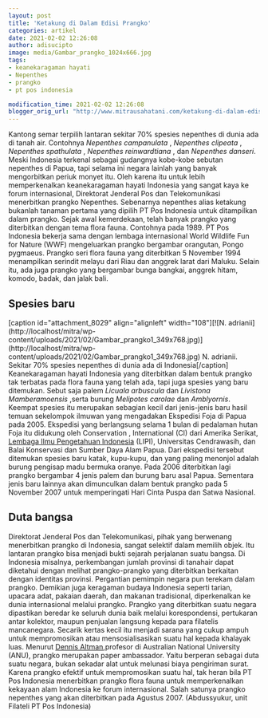 ```yaml
---
layout: post
title: 'Ketakung di Dalam Edisi Prangko'
categories: artikel
date: 2021-02-02 12:26:08
author: adisucipto
image: media/Gambar_prangko_1024x666.jpg
tags:
- keanekaragaman hayati
- Nepenthes
- prangko
- pt pos indonesia

modification_time: 2021-02-02 12:26:08
blogger_orig_url: "http://www.mitrausahatani.com/ketakung-di-dalam-edisi-prangko.html"
---
```


Kantong semar terpilih lantaran sekitar 70% spesies nepenthes di dunia ada di
tanah air. Contohnya _Nepenthes campanulata_ , _Nepenthes clipeata_ ,
_Nepenthes spathulata_ , _Nepenthes reinwardtiana_ , dan _Nepenthes danseri_.
Meski Indonesia terkenal sebagai gudangnya kobe-kobe sebutan nepenthes di
Papua, tapi selama ini negara lainlah yang banyak mengorbitkan periuk monyet
itu. Oleh karena itu untuk lebih memperkenalkan keanekaragaman hayati
Indonesia yang sangat kaya ke forum internasional, Direktorat Jenderal Pos dan
Telekomunikasi menerbitkan prangko Nepenthes. Sebenarnya nepenthes alias
ketakung bukanlah tanaman pertama yang dipilih PT Pos Indonesia untuk
ditampilkan dalam prangko. Sejak awal kemerdekaan, telah banyak prangko yang
diterbitkan dengan tema flora fauna. Contohnya pada 1989. PT Pos Indonesia
bekerja sama dengan lembaga internasional World Wildlife Fun for Nature (WWF)
mengeluarkan prangko bergambar orangutan, Pongo pygmaeus. Prangko seri flora
fauna yang diterbitkan 5 November 1994 menampilkan serindit melayu dari Riau
dan anggrek larat dari Maluku. Selain itu, ada juga prangko yang bergambar
bunga bangkai, anggrek hitam, komodo, badak, dan jalak bali.

## Spesies baru

[caption id="attachment_8029" align="alignleft" width="108"][![N.
adrianii](http://localhost/mitra/wp-
content/uploads/2021/02/Gambar_prangko1_349x768.jpg)](http://localhost/mitra/wp-
content/uploads/2021/02/Gambar_prangko1_349x768.jpg) N. adrianii. Sekitar 70%
spesies nepenthes di dunia ada di Indonesia[/caption] Keanekaragaman hayati
Indonesia yang diterbitkan dalam bentuk prangko tak terbatas pada flora fauna
yang telah ada, tapi juga spesies yang baru ditemukan. Sebut saja palem
_Licuala arbuscula_ dan _Livistona Mamberamoensis_ ,serta burung _Melipotes
carolae_ dan _Amblyornis_. Keempat spesies itu merupakan sebagian kecil dari
jenis-jenis baru hasil temuan sekelompok ilmuwan yang mengadakan Ekspedisi
Foja di Papua pada 2005. Ekspedisi yang berlangsung selama 1 bulan di
pedalaman hutan Foja itu didukung oleh Conservation , International (Cl) dari
Amerika Serikat, [Lembaga Ilmu Pengetahuan Indonesia](http://lipi.go.id/)
(LIPI), Universitas Cendrawasih, dan Balai Konservasi dan Sumber Daya Alam
Papua. Dari ekspedisi tersebut ditemukan spesies baru katak, kupu-kupu, dan
yang paling menonjol adalah burung pengisap madu bermuka oranye. Pada 2006
diterbitkan lagi prangko bergambar 4 jenis palem dan burung baru asal Papua.
Sementara jenis baru lainnya akan dimunculkan dalam bentuk prangko pada 5
November 2007 untuk memperingati Hari Cinta Puspa dan Satwa Nasional.

## Duta bangsa

Direktorat Jenderal Pos dan Telekomunikasi, pihak yang berwenang menerbitkan
prangko di Indonesia, sangat selektif dalam memilih objek. Itu lantaran
prangko bisa menjadi bukti sejarah perjalanan suatu bangsa. Di Indonesia
misalnya, perkembangan jumlah provinsi di tanahair dapat diketahui dengan
melihat prangko-prangko yang diterbitkan berkaitan dengan identitas provinsi.
Pergantian pemimpin negara pun terekam dalam prangko. Demikian juga keragaman
budaya Indonesia seperti tarian, upacara adat, pakaian daerah, dan makanan
tradisional, diperkenalkan ke dunia internasional melalui prangko. Prangko
yang diterbitkan suatu negara dipastikan beredar ke seluruh dunia baik melalui
korespondensi, pertukaran antar kolektor, maupun penjualan langsung kepada
para filatelis mancanegara. Secarik kertas kecil itu menjadi sarana yang cukup
ampuh untuk mempromosikan atau mensosialisasikan suatu hal kepada khalayak
luas. Menurut [Dennis
Altman](https://scholars.latrobe.edu.au/daltman),profesor di Australian
National University (ANU), prangko merupakan paper ambassador. Yaitu berperan
sebagai duta suatu negara, bukan sekadar alat untuk melunasi biaya pengiriman
surat. Karena prangko efektif untuk mempromosikan suatu hal, tak heran bila PT
Pos Indonesia menerbitkan prangko flora fauna untuk memperkenalkan kekayaan
alam Indonesia ke forum internasional. Salah satunya prangko nepenthes yang
akan diterbitkan pada Agustus 2007. (Abdussyukur, unit Filateli PT Pos
Indonesia)



